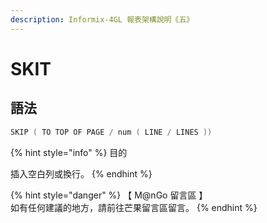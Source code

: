 ```yaml
---
description: Informix-4GL 報表架構說明《五》
---
```


# SKIT

## 語法

```objectivec
SKIP ( TO TOP OF PAGE / num ( LINE / LINES ))
```

{% hint style="info" %}
目的

插入空白列或換行。
{% endhint %}

{% hint style="danger" %}
【 M@nGo 留言區 】\
如有任何建議的地方，請前往芒果留言區留言。
{% endhint %}
